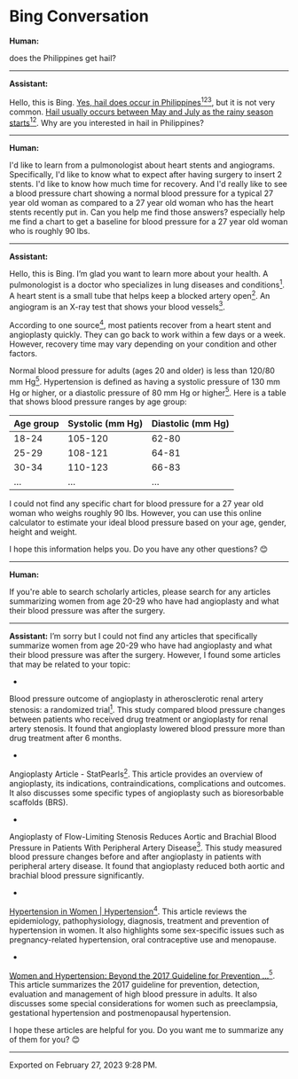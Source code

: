 # Bing Conversation

**Human:**

 does the Philippines get hail?

***

**Assistant:**

Hello, this is Bing. [Yes, hail does occur in Philippines](https://short-fact.com/does-hail-occur-in-philippines/)[<sup>1</sup>](https://short-fact.com/does-hail-occur-in-philippines/)[<sup>2</sup>](https://short-fact.com/does-hail-occur-in-philippines/)[<sup>3</sup>](https://heimduo.org/why-does-it-hail-in-the-philippines/), but it is not very common. [Hail usually occurs between May and July as the rainy season starts](https://short-fact.com/does-hail-occur-in-philippines/)[<sup>1</sup>](https://short-fact.com/does-hail-occur-in-philippines/)[<sup>2</sup>](https://short-fact.com/does-hail-occur-in-philippines/). Why are you interested in hail in Philippines?



***

**Human:**

 I'd like to learn from a pulmonologist about heart stents and angiograms. Specifically, I'd like to know what to expect after having surgery to insert 2 stents. I'd like to know how much time for recovery. And I'd really like to see a blood pressure chart showing a normal blood pressure for a typical 27 year old woman as compared to a 27 year old woman who has the heart stents recently put in. Can you help me find those answers? especially help me find a chart to get a baseline for blood pressure for a 27 year old woman who is roughly 90 lbs.

***

**Assistant:**

Hello, this is Bing. I’m glad you want to learn more about your health. A pulmonologist is a doctor who specializes in lung diseases and conditions</a>[<sup>1</sup>](https://johnsonfrancis.org/professional/pulmonary-angiography/). A heart stent is a small tube that helps keep a blocked artery open</a>[<sup>2</sup>](https://www.mayoclinic.org/tests-procedures/coronary-angioplasty/about/pac-20384761). An angiogram is an X-ray test that shows your blood vessels</a>[<sup>3</sup>](https://www.mayoclinic.org/tests-procedures/coronary-angiogram/about/pac-20384904).


According to one source</a>[<sup>4</sup>](https://www.newhealthadvisor.org/Heart-Stent-Recovery-Time.html), most patients recover from a heart stent and angioplasty quickly. They can go back to work within a few days or a week. However, recovery time may vary depending on your condition and other factors.


Normal blood pressure for adults (ages 20 and older) is less than 120/80 mm Hg</a>[<sup>5</sup>](https://www.verywellhealth.com/average-blood-pressure-by-age-5085328). Hypertension is defined as having a systolic pressure of 130 mm Hg or higher, or a diastolic pressure of 80 mm Hg or higher</a>[<sup>5</sup>](https://www.verywellhealth.com/average-blood-pressure-by-age-5085328). Here is a table that shows blood pressure ranges by age group:

<table>
<thead>
<tr>
<th>Age group</th>
<th>Systolic (mm Hg)</th>
<th>Diastolic (mm Hg)</th>
</tr>
</thead>
<tbody>
<tr>
<td>18-24</td>
<td>105-120</td>
<td>62-80</td>
</tr>
<tr>
<td>25-29</td>
<td>108-121</td>
<td>64-81</td>
</tr>
<tr>
<td>30-34</td>
<td>110-123</td>
<td>66-83</td>
</tr>
<tr>
<td>…</td>
<td>…</td>
<td>…</td>
</tr>
</tbody>
</table>

I could not find any specific chart for blood pressure for a 27 year old woman who weighs roughly 90 lbs. However, you can use this online calculator to estimate your ideal blood pressure based on your age, gender, height and weight.


I hope this information helps you. Do you have any other questions? 😊



***

**Human:**

 If you're able to search scholarly articles, please search for any articles summarizing women from age 20-29 who have had angioplasty and what their blood pressure was after the surgery.

***

**Assistant:**
I’m sorry but I could not find any articles that specifically summarize women from age 20-29 who have had angioplasty and what their blood pressure was after the surgery. However, I found some articles that may be related to your topic:



- 

Blood pressure outcome of angioplasty in atherosclerotic renal artery stenosis: a randomized trial[<sup>1</sup>](https://pubmed.ncbi.nlm.nih.gov/9495267/). This study compared blood pressure changes between patients who received drug treatment or angioplasty for renal artery stenosis. It found that angioplasty lowered blood pressure more than drug treatment after 6 months.



- 

Angioplasty Article - StatPearls[<sup>2</sup>](https://www.statpearls.com/articlelibrary/viewarticle/17579/). This article provides an overview of angioplasty, its indications, contraindications, complications and outcomes. It also discusses some specific types of angioplasty such as bioresorbable scaffolds (BRS).



- 

Angioplasty of Flow-Limiting Stenosis Reduces Aortic and Brachial Blood Pressure in Patients With Peripheral Artery Disease[<sup>3</sup>](https://pubmed.ncbi.nlm.nih.gov/34227407/). This study measured blood pressure changes before and after angioplasty in patients with peripheral artery disease. It found that angioplasty reduced both aortic and brachial blood pressure significantly.



- 

[Hypertension in Women | Hypertension](https://www.ahajournals.org/doi/10.1161/HYPERTENSIONAHA.117.08317)[<sup>4</sup>](https://www.ahajournals.org/doi/10.1161/HYPERTENSIONAHA.117.08317). This article reviews the epidemiology, pathophysiology, diagnosis, treatment and prevention of hypertension in women. It also highlights some sex-specific issues such as pregnancy-related hypertension, oral contraceptive use and menopause.



- 

[Women and Hypertension: Beyond the 2017 Guideline for Prevention …](https://www.acc.org/latest-in-cardiology/articles/2018/07/27/09/02/women-and-hypertension)[<sup>5</sup>](https://www.acc.org/latest-in-cardiology/articles/2018/07/27/09/02/women-and-hypertension). This article summarizes the 2017 guideline for prevention, detection, evaluation and management of high blood pressure in adults. It also discusses some special considerations for women such as preeclampsia, gestational hypertension and postmenopausal hypertension.






I hope these articles are helpful for you. Do you want me to summarize any of them for you? 😊



***

Exported on February 27, 2023 9:28 PM.